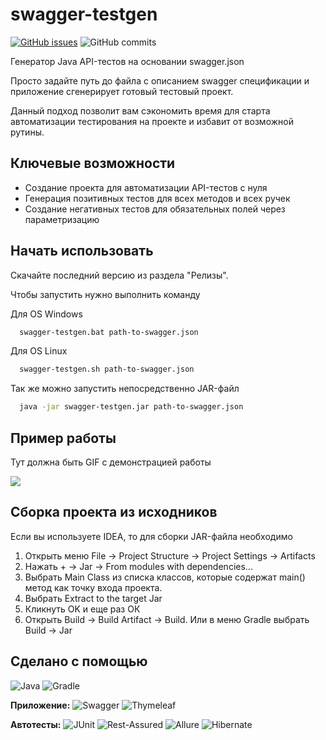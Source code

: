 # swagger-testgen

[![GitHub issues](https://img.shields.io/github/issues-search?query=repo%3AErikNas%2Fswagger-testgen%20is%3Aopen&style=for-the-badge&label=open%20issues)](https://github.com/ErikNas/swagger-testgen/issues?q=is%3Aopen)
![GitHub commits](https://img.shields.io/github/last-commit/ErikNas%2Fswagger-testgen?style=for-the-badge)

Генератор Java API-тестов на основании swagger.json

Просто задайте путь до файла с описанием swagger спецификации и приложение сгенерирует готовый тестовый проект.

Данный подход позволит вам сэкономить время для старта автоматизации тестирования на проекте и избавит от возможной рутины.

## Ключевые возможности

- Создание проекта для автоматизации API-тестов с нуля
- Генерация позитивных тестов для всех методов и всех ручек
- Создание негативных тестов для обязательных полей через параметризацию

## Начать использовать

Скачайте последний версию из раздела "Релизы".

Чтобы запустить нужно выполнить команду

Для OS Windows
```bash
  swagger-testgen.bat path-to-swagger.json
```

Для OS Linux
```bash
  swagger-testgen.sh path-to-swagger.json
```

Так же можно запустить непосредственно JAR-файл
```bash
  java -jar swagger-testgen.jar path-to-swagger.json
```

## Пример работы

Тут должна быть GIF с демонстрацией работы

![](https://media1.tenor.com/m/yheo1GGu3FwAAAAd/rick-roll-rick-ashley.gif)

## Сборка проекта из исходников

Если вы используете IDEA, то для сборки JAR-файла необходимо 

1. Открыть меню File -> Project Structure -> Project Settings -> Artifacts
2. Нажать + -> Jar -> From modules with dependencies...
3. Выбрать Main Class из списка классов, которые содержат main() метод как точку входа проекта.
4. Выбрать Extract to the target Jar
5. Кликнуть OK и еще раз ОК
6. Открыть Build -> Build Artifact -> Build. Или в меню Gradle выбрать Build -> Jar

## Сделано с помощью

[//]: # (![Java]&#40;https://img.shields.io/badge/java-%23ED8B00.svg?style=for-the-badge&logo=openjdk&logoColor=white&#41;)
[//]: # (![Gradle]&#40;https://img.shields.io/badge/Gradle-02303A.svg?style=for-the-badge&logo=Gradle&logoColor=white&#41;)
[//]: # (![Thymeleaf]&#40;https://img.shields.io/badge/Thymeleaf-%23005C0F.svg?style=for-the-badge&logo=Thymeleaf&logoColor=white&#41;)
[//]: # (![Swagger]&#40;https://img.shields.io/badge/-Swagger-%23Clojure?style=for-the-badge&logo=swagger&logoColor=white&#41;)

![Java](https://img.shields.io/badge/Java-17-%23f89820?style=for-the-badge)
![Gradle](https://img.shields.io/badge/Gradle-8-%2302303A?style=for-the-badge&logo=gradle)

**Приложение:** 
![Swagger](https://img.shields.io/badge/Swagger-All-%2385EA2D?style=for-the-badge&logo=swagger)
![Thymeleaf](https://img.shields.io/badge/Thymelef-3-%23005F0F?style=for-the-badge&logo=thymeleaf)

**Автотесты:**
![JUnit](https://img.shields.io/badge/JUnit-5-%2325A162?style=for-the-badge)
![Rest-Assured](https://img.shields.io/badge/Rest--Assured-5-green?style=for-the-badge)
![Allure](https://img.shields.io/badge/Allure-2-white?style=for-the-badge)
![Hibernate](https://img.shields.io/badge/Hibernate-5-%2359666C?style=for-the-badge&logo=hibernate)
![]()
